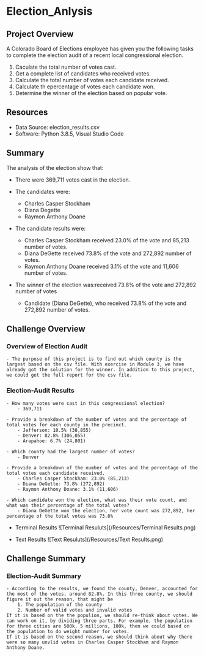 # Election_Anlysis

## Project Overview
A Colorado Board of Elections employee has given you the following tasks to complete the election audit of a recent local
congressional election.

1. Caculate the total number of votes cast.
2. Get a complete list of candidates who received votes.
3. Calculate the total number of votes each candidate received.
4. Calculate th epercentage of votes each candidate won.
5. Determine the winner of the election based on popular vote.

## Resources
- Data Source: election_results.csv
- Software: Python 3.8.5, Visual Studio Code

## Summary
The analysis of the election show that:
- There were 369,711 votes cast in the election.
- The candidates were:
    - Charles Casper Stockham
    - Diana Degette
    - Raymon Anthony Doane

- The candidate results were:
    - Charles Casper Stockham received 23.0% of the vote and 85,213 number of votes.
    - Diana DeGette received 73.8% of the vote and 272,892 number of votes.
    - Raymon Anthony Doane received 3.1% of the vote and 11,606 number of votes.

- The winner of the election was:received 73.8% of the vote and 272,892 number of votes
    - Candidate (Diana DeGette), who received 73.8% of the vote and 272,892 number of votes.

## Challenge Overview
### Overview of Election Audit
    - The purpose of this project is to find out which county is the largest based on the csv file. With exercise in Module 3, we have already got the solution for the winner. In addition to this project, we could get the full report for the csv file.

### Election-Audit Results
    - How many votes were cast in this congressional election?
        - 369,711

    - Provide a breakdown of the number of votes and the percentage of total votes for each county in the precinct.
        - Jefferson: 10.5% (38,855) 
        - Denver: 82.8% (306,055) 
        - Arapahoe: 6.7% (24,801) 

    - Which county had the largest number of votes?
        - Denver

    - Provide a breakdown of the number of votes and the percentage of the total votes each candidate received.
        - Charles Casper Stockham: 23.0% (85,213)
        - Diana DeGette: 73.8% (272,892)
        - Raymon Anthony Doane: 3.1% (11,606)

    - Which candidate won the election, what was their vote count, and what was their percentage of the total votes?
        - Diana DeGette won the election, her vote count was 272,892, her percentage of the total votes was 73.8%

  - Terminal Results
  ![Terminal Resuluts](/Resources/Terminal Results.png)

  - Text Results
  ![Text Resuluts](/Resources/Text Results.png)

## Challenge Summary
### Election-Audit Summary
    - According to the results, we found the county, Denver, accounted for the most of the votes, around 82.8%. In this three county, we should figure it out the reason, that might be 
        1. The population of the county
        2. Number of valid votes and invalid votes
    If it is based on the the populion, we should re-think about votes. We can work on it, by dividing three parts. For example, the population for three cities are 500k, 5 millions, 100k, then we could based on the population to do weight number for votes. 
    If it is based on the second reason, we should think about why there were so many unvlid votes in Charles Casper Stockham and Raymon Anthony Doane.
